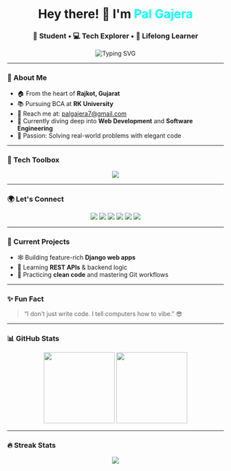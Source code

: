 <h1 align="center">Hey there! 👋 I'm <span style="color:#00ffff">Pal Gajera</span></h1>
<h3 align="center">🚀 Student • 💻 Tech Explorer • 🎯 Lifelong Learner</h3>

<p align="center">
  <img src="https://readme-typing-svg.herokuapp.com?font=Fira+Code&size=24&duration=4000&pause=1000&center=true&vCenter=true&color=00FFCC&width=435&lines=Web+Dev+Wizard+%F0%9F%94%A5;Backend+Builder+%F0%9F%96%A5%EF%B8%8F;Django+Dev+%E2%9C%A8;Always+Learning...+%F0%9F%93%9A" alt="Typing SVG" />
</p>

---

### 🧠 About Me
- 🏠 From the heart of **Rajkot, Gujarat**
- 📚 Pursuing BCA at **RK University**
- 📧 Reach me at: [palgajera7@gmail.com](mailto:palgajera7@gmail.com)
- 🔭 Currently diving deep into **Web Development** and **Software Engineering**
- 🧩 Passion: Solving real-world problems with elegant code

---

### 🧰 Tech Toolbox
<p align="center">
  <img src="https://skillicons.dev/icons?i=html,css,js,python,django,mysql,sqlite,git,github,vscode" />
</p>

---

### 🌍 Let's Connect  
<p align="center">
  <a href="https://github.com/Pal2711"><img src="https://img.shields.io/badge/GitHub-100000?style=for-the-badge&logo=github&logoColor=white" /></a>
  <a href="https://www.linkedin.com/in/pal-gajera-92976027b"><img src="https://img.shields.io/badge/LinkedIn-0A66C2?style=for-the-badge&logo=linkedin&logoColor=white" /></a>
  <a href="https://x.com/GajeraPal55013"><img src="https://img.shields.io/badge/Twitter-1DA1F2?style=for-the-badge&logo=twitter&logoColor=white" /></a>
  <a href="https://www.instagram.com/_pal_27_/"><img src="https://img.shields.io/badge/Instagram-E1306C?style=for-the-badge&logo=instagram&logoColor=white" /></a>
  <a href="https://www.threads.net/@pal_27"><img src="https://img.shields.io/badge/Threads-000000?style=for-the-badge&logo=threads&logoColor=white" /></a>
  <a href="https://www.youtube.com/@Palgajera27"><img src="https://img.shields.io/badge/YouTube-FF0000?style=for-the-badge&logo=youtube&logoColor=white" /></a>
</p>

---

### 🚧 Current Projects
- 🕸️ Building feature-rich **Django web apps**
- 🔌 Learning **REST APIs** & backend logic
- 🧼 Practicing **clean code** and mastering Git workflows

---

### ✨ Fun Fact
> “I don't just write code. I tell computers how to vibe.” 😎

---

### 📊 GitHub Stats
<p align="center">
  <img src="https://github-readme-stats.vercel.app/api?username=Pal2711&show_icons=true&theme=tokyonight" height="165"/>
  <img src="https://github-readme-stats.vercel.app/api/top-langs/?username=Pal2711&layout=compact&theme=tokyonight" height="165"/>
</p>

---

### 🔥 Streak Stats
<p align="center">
  <img src="https://github-readme-streak-stats.herokuapp.com?user=Pal2711&theme=highcontrast&hide_border=false" />
</p>
